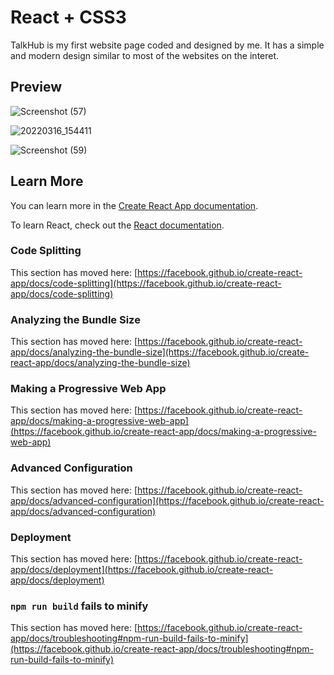 # React + CSS3

TalkHub is my first website page coded and designed by me. It has a simple and modern design similar to most of the websites on the interet.

## Preview


![Screenshot (57)](https://user-images.githubusercontent.com/90113061/158674923-2850ea00-b858-4c1b-a07e-c6773d8a50da.png)

![20220316_154411](https://user-images.githubusercontent.com/90113061/158676436-e1aaa35b-0929-4211-a240-58e3363f71ee.png)

![Screenshot (59)](https://user-images.githubusercontent.com/90113061/158674990-f63b61a6-3cc0-43a5-94ea-31bcabe549ff.png)


## Learn More

You can learn more in the [Create React App documentation](https://facebook.github.io/create-react-app/docs/getting-started).

To learn React, check out the [React documentation](https://reactjs.org/).

### Code Splitting

This section has moved here: [https://facebook.github.io/create-react-app/docs/code-splitting](https://facebook.github.io/create-react-app/docs/code-splitting)

### Analyzing the Bundle Size

This section has moved here: [https://facebook.github.io/create-react-app/docs/analyzing-the-bundle-size](https://facebook.github.io/create-react-app/docs/analyzing-the-bundle-size)

### Making a Progressive Web App

This section has moved here: [https://facebook.github.io/create-react-app/docs/making-a-progressive-web-app](https://facebook.github.io/create-react-app/docs/making-a-progressive-web-app)

### Advanced Configuration

This section has moved here: [https://facebook.github.io/create-react-app/docs/advanced-configuration](https://facebook.github.io/create-react-app/docs/advanced-configuration)

### Deployment

This section has moved here: [https://facebook.github.io/create-react-app/docs/deployment](https://facebook.github.io/create-react-app/docs/deployment)

### `npm run build` fails to minify

This section has moved here: [https://facebook.github.io/create-react-app/docs/troubleshooting#npm-run-build-fails-to-minify](https://facebook.github.io/create-react-app/docs/troubleshooting#npm-run-build-fails-to-minify)
